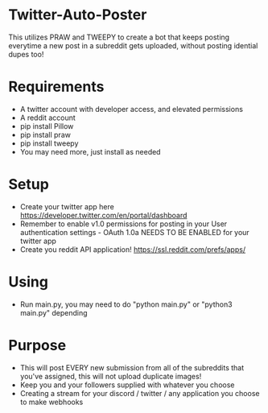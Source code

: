 # Twitter-Auto-Poster
This utilizes PRAW and TWEEPY to create a bot that keeps posting everytime a new post in a subreddit gets uploaded, without posting idential dupes too!

# Requirements
- A twitter account with developer access, and elevated permissions
- A reddit account 
- pip install Pillow
- pip install praw
- pip install tweepy
- You may need more, just install as needed

# Setup
- Create your twitter app here https://developer.twitter.com/en/portal/dashboard
- Remember to enable v1.0 permissions for posting in your User authentication settings - OAuth 1.0a NEEDS TO BE ENABLED for your twitter app
- Create you reddit API application! https://ssl.reddit.com/prefs/apps/

# Using
- Run main.py, you may need to do "python main.py" or "python3 main.py" depending

# Purpose
- This will post EVERY new submission from all of the subreddits that you've assigned, this will not upload duplicate images!
- Keep you and your followers supplied with whatever you choose
- Creating a stream for your discord / twitter / any application you choose to make webhooks
